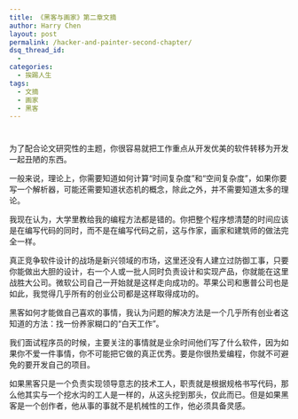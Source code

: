 ```yaml
---
title: 《黑客与画家》第二章文摘
author: Harry Chen
layout: post
permalink: /hacker-and-painter-second-chapter/
dsq_thread_id:
  - 
categories:
  - 挨踢人生
tags:
  - 文摘
  - 画家
  - 黑客
---
```

# 

为了配合论文研究性的主题，你很容易就把工作重点从开发优美的软件转移为开发一起丑陋的东西。

一般来说，理论上，你需要知道如何计算“时间复杂度”和“空间复杂度”，如果你要写一个解析器，可能还需要知道状态机的概念，除此之外，并不需要知道太多的理论。

我现在认为，大学里教给我的编程方法都是错的。你把整个程序想清楚的时间应该是在编写代码的同时，而不是在编写代码之前，这与作家，画家和建筑师的做法完全一样。

真正竞争软件设计的战场是新兴领域的市场，这里还没有人建立过防御工事，只要你能做出大胆的设计，右一个人或一批人同时负责设计和实现产品，你就能在这里战胜大公司。微软公司自己一开始就是这样走向成功的。苹果公司和惠普公司也是如此，我觉得几乎所有的创业公司都是这样取得成功的。

黑客如何才能做自己喜欢的事情，我认为问题的解决方法是一个几乎所有创业者这知道的方法：找一份养家糊口的“白天工作”。

我们面试程序员的时候，主要关注的事情就是业余时间他们写了什么软件，因为如果你不爱一件事情，你不可能把它做的真正优秀。要是你很热爱编程，你就不可避免的要开发自己的项目。

如果黑客只是一个负责实现领导意志的技术工人，职责就是根据规格书写代码，那么他其实与一个挖水沟的工人是一样的，从这头挖到那头，仅此而已。但是如果黑客是一个创作者，他从事的事就不是机械性的工作，他必须具备灵感。